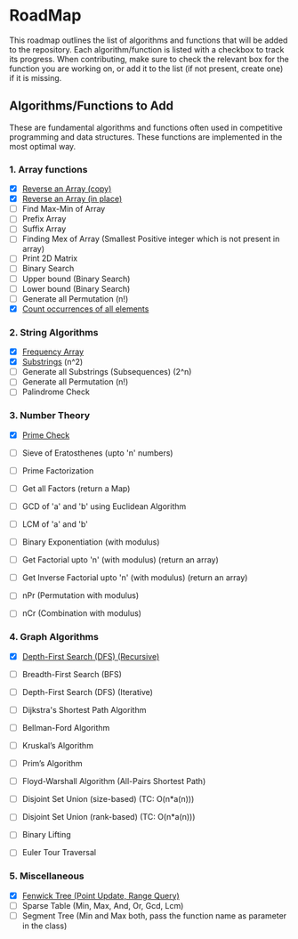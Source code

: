 # RoadMap
This roadmap outlines the list of algorithms and functions that will be added to the repository. Each algorithm/function is listed with a checkbox to track its progress. When contributing, make sure to check the relevant box for the function you are working on, or add it to the list (if not present, create one) if it is missing.

## Algorithms/Functions to Add
These are fundamental algorithms and functions often used in competitive programming and data structures. These functions are implemented in the most optimal way. 

### 1. Array functions
- [x] [Reverse an Array (copy)](Array_Functions/Reverse_an_Array)
- [x] [Reverse an Array (in place)](Array_Functions/Reversing_an_array(in_place))
- [ ] Find Max-Min of Array
- [ ] Prefix Array
- [ ] Suffix Array
- [ ] Finding Mex of Array (Smallest Positive integer which is not present in array)
- [ ] Print 2D Matrix
- [ ] Binary Search
- [ ] Upper bound (Binary Search)
- [ ] Lower bound (Binary Search)
- [ ] Generate all Permutation (n!)
- [x] [Count occurrences of all elements](Array_Functions/Count_Occurence) 

### 2. String Algorithms
- [x] [Frequency Array](String_Functions/Frequency_Array)
- [X] [Substrings](String_Functions/Substrings) (n^2)
- [ ] Generate all Substrings (Subsequences) (2^n)
- [ ] Generate all Permutation (n!)
- [ ] Palindrome Check

### 3. Number Theory
- [x] [Prime Check](Number_Theory_Functions/Prime_Check)
- [ ] Sieve of Eratosthenes (upto 'n' numbers)
- [ ] Prime Factorization
- [ ] Get all Factors (return a Map)
- [ ] GCD of 'a' and 'b' using Euclidean Algorithm
- [ ] LCM of 'a' and 'b'
- [ ] Binary Exponentiation (with modulus)
- [ ] Get Factorial upto 'n' (with modulus) (return an array)
- [ ] Get Inverse Factorial upto 'n' (with modulus) (return an array)
- [ ] nPr (Permutation with modulus)
- [ ] nCr (Combination with modulus)


### 4. Graph Algorithms
- [x] [Depth-First Search (DFS) (Recursive)](Graph_Functions/DFS_Recursion)
- [ ] Breadth-First Search (BFS)
- [ ] Depth-First Search (DFS) (Iterative)
- [ ] Dijkstra's Shortest Path Algorithm
- [ ] Bellman-Ford Algorithm
- [ ] Kruskal’s Algorithm
- [ ] Prim’s Algorithm
- [ ] Floyd-Warshall Algorithm (All-Pairs Shortest Path)
- [ ] Disjoint Set Union (size-based) (TC: O(n*a(n)))
- [ ] Disjoint Set Union (rank-based) (TC: O(n*a(n)))
- [ ] Binary Lifting
- [ ] Euler Tour Traversal


### 5. Miscellaneous
- [x] [Fenwick Tree (Point Update, Range Query)](Miscellaneous_Functions/Fenwick_Tree)
- [ ] Sparse Table (Min, Max, And, Or, Gcd, Lcm)
- [ ] Segment Tree (Min and Max both, pass the function name as parameter in the class)
